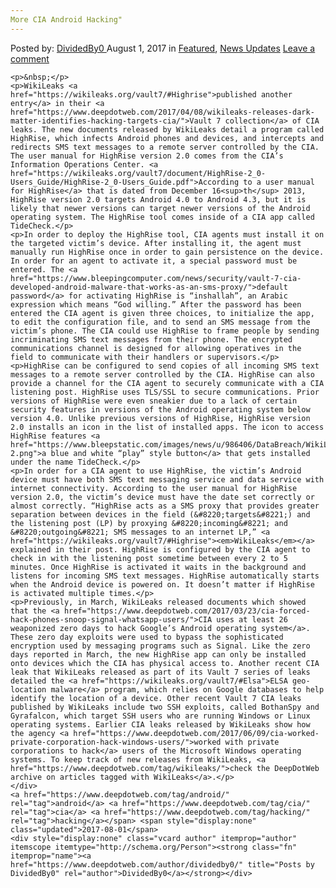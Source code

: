```yaml
---
More CIA Android Hacking"
---
```

<article class="post-listing post-21684 post type-post status-publish format-standard has-post-thumbnail hentry  tag-android tag-cia tag-hacking">
    <div class="post-inner">
        <span>Posted by: <a href="https://www.deepdotweb.com/author/dividedby0/" title="">DividedBy0 </a></span>
    <span>August 1, 2017</span>
    <span>in <a href="https://www.deepdotweb.com/category/deepdot-news/" rel="category tag">Featured</a>, <a href="https://www.deepdotweb.com/category/news-updates/" rel="category tag">News Updates</a></span>
    <span><a href="https://www.deepdotweb.com/2017/08/01/cia-android-hacking/#respond">Leave a comment</a></span>
    </p>
    <div class="clear"></div>
    
    <p>&nbsp;</p>
    <p>WikiLeaks <a href="https://wikileaks.org/vault7/#Highrise">published another entry</a> in their <a href="https://www.deepdotweb.com/2017/04/08/wikileaks-releases-dark-matter-identifies-hacking-targets-cia/">Vault 7 collection</a> of CIA leaks. The new documents released by WikiLeaks detail a program called HighRise, which infects Android phones and devices, and intercepts and redirects SMS text messages to a remote server controlled by the CIA. The user manual for HighRise version 2.0 comes from the CIA’s Information Operations Center. <a href="https://wikileaks.org/vault7/document/HighRise-2_0-Users_Guide/HighRise-2_0-Users_Guide.pdf">According to a user manual for HighRise</a> that is dated from December 16<sup>th</sup> 2013, HighRise version 2.0 targets Android 4.0 to Android 4.3, but it is likely that newer versions can target newer versions of the Android operating system. The HighRise tool comes inside of a CIA app called TideCheck.</p>
    <p>In order to deploy the HighRise tool, CIA agents must install it on the targeted victim’s device. After installing it, the agent must manually run HighRise once in order to gain persistence on the device. In order for an agent to activate it, a special password must be entered. The <a href="https://www.bleepingcomputer.com/news/security/vault-7-cia-developed-android-malware-that-works-as-an-sms-proxy/">default password</a> for activating HighRise is “inshallah”, an Arabic expression which means “God willing.” After the password has been entered the CIA agent is given three choices, to initialize the app, to edit the configuration file, and to send an SMS message from the victim’s phone. The CIA could use HighRise to frame people by sending incriminating SMS text messages from their phone. The encrypted communications channel is designed for allowing operatives in the field to communicate with their handlers or supervisors.</p>
    <p>HighRise can be configured to send copies of all incoming SMS text messages to a remote server controlled by the CIA. HighRise can also provide a channel for the CIA agent to securely communicate with a CIA listening post. HighRise uses TLS/SSL to secure communications. Prior versions of HighRise were even sneakier due to a lack of certain security features in versions of the Android operating system below version 4.0. Unlike previous versions of HighRise, HighRise version 2.0 installs an icon in the list of installed apps. The icon to access HighRise features <a href="https://www.bleepstatic.com/images/news/u/986406/DataBreach/WikiLeaks/Vault7/HighRise-2.png">a blue and white “play” style button</a> that gets installed under the name TideCheck.</p>
    <p>In order for a CIA agent to use HighRise, the victim’s Android device must have both SMS text messaging service and data service with internet connectivity. According to the user manual for HighRise version 2.0, the victim’s device must have the date set correctly or almost correctly. “HighRise acts as a SMS proxy that provides greater separation between devices in the field (&#8220;targets&#8221;) and the listening post (LP) by proxying &#8220;incoming&#8221; and &#8220;outgoing&#8221; SMS messages to an internet LP,” <a href="https://wikileaks.org/vault7/#Highrise"><em>WikiLeaks</em></a> explained in their post. HighRise is configured by the CIA agent to check in with the listening post sometime between every 2 to 5 minutes. Once HighRise is activated it waits in the background and listens for incoming SMS text messages. HighRise automatically starts when the Android device is powered on. It doesn’t matter if HighRise is activated multiple times.</p>
    <p>Previously, in March, WikiLeaks released documents which showed that the <a href="https://www.deepdotweb.com/2017/03/23/cia-forced-hack-phones-snoop-signal-whatsapp-users/">CIA uses at least 26 weaponized zero days to hack Google’s Android operating system</a>. These zero day exploits were used to bypass the sophisticated encryption used by messaging programs such as Signal. Like the zero days reported in March, the new HighRise app can only be installed onto devices which the CIA has physical access to. Another recent CIA leak that WikiLeaks released as part of its Vault 7 series of leaks detailed the <a href="https://wikileaks.org/vault7/#Elsa">ELSA geo-location malware</a> program, which relies on Google databases to help identify the location of a device. Other recent Vault 7 CIA leaks published by WikiLeaks include two SSH exploits, called BothanSpy and Gyrafalcon, which target SSH users who are running Windows or Linux operating systems. Earlier CIA leaks released by WikiLeaks show how the agency <a href="https://www.deepdotweb.com/2017/06/09/cia-worked-private-corporation-hack-windows-users/">worked with private corporations to hack</a> users of the Microsoft Windows operating systems. To keep track of new releases from WikiLeaks, <a href="https://www.deepdotweb.com/tag/wikileaks/">check the DeepDotWeb archive on articles tagged with WikiLeaks</a>.</p>
    </div>
    <a href="https://www.deepdotweb.com/tag/android/" rel="tag">android</a> <a href="https://www.deepdotweb.com/tag/cia/" rel="tag">cia</a> <a href="https://www.deepdotweb.com/tag/hacking/" rel="tag">hacking</a></span> <span style="display:none" class="updated">2017-08-01</span>
    <div style="display:none" class="vcard author" itemprop="author" itemscope itemtype="http://schema.org/Person"><strong class="fn" itemprop="name"><a href="https://www.deepdotweb.com/author/dividedby0/" title="Posts by DividedBy0" rel="author">DividedBy0</a></strong></div>
    
